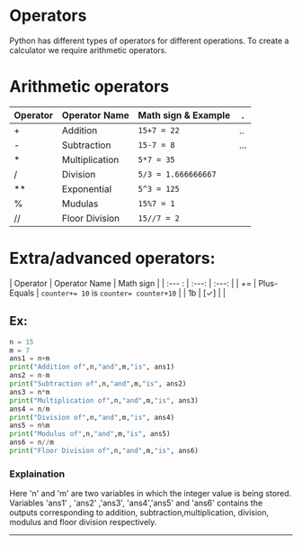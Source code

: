 # Operators
Python has different types of operators for different operations. To create a calculator we require arithmetic operators.
# Arithmetic operators

| Operator | Operator Name  | Math sign & Example       | .   |
| -------- | -------------- | ------------------------- | --- |
| +        | Addition       | ``` 15+7 = 22 ```         | ..  |
| -        | Subtraction    | ``` 15-7 = 8 ```          | ... |
| *        | Multiplication | ``` 5*7 = 35 ```          |     |
| /        | Division       | ``` 5/3 = 1.666666667 ``` |     |
| **       | Exponential    | ``` 5^3 = 125 ```         |     |
| %        | Mudulas        | ``` 15%7 = 1 ```          |     |
| //       | Floor Division | ``` 15//7 = 2 ```         |     |

# Extra/advanced operators:
| Operator | Operator Name | Math sign                           |
| :--- :   | :---:         | :---:                               |
| +=       | Plus-Equals   | `counter+= 10` is `counter= counter+10` |
| 1b       | [✓]           |                                     |

## Ex:
```python
n = 15
m = 7
ans1 = n+m
print("Addition of",n,"and",m,"is", ans1)
ans2 = n-m
print("Subtraction of",n,"and",m,"is", ans2)
ans3 = n*m
print("Multiplication of",n,"and",m,"is", ans3)
ans4 = n/m
print("Division of",n,"and",m,"is", ans4)
ans5 = n%m
print("Modulus of",n,"and",m,"is", ans5)
ans6 = n//m
print("Floor Division of",n,"and",m,"is", ans6)
```
### Explaination
Here 'n' and 'm' are two variables in which the integer value is being stored. Variables 'ans1' , 'ans2' ,'ans3', 'ans4','ans5' and 'ans6' contains the outputs corresponding to addition, subtraction,multiplication, division, modulus and floor division respectively.

---
